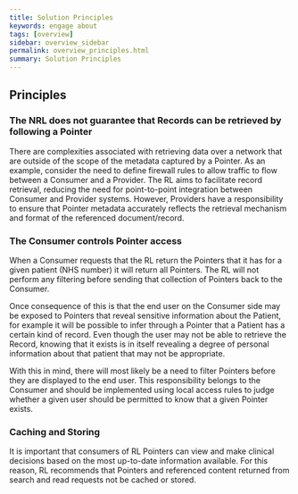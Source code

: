 ```yaml
---
title: Solution Principles
keywords: engage about
tags: [overview]
sidebar: overview_sidebar
permalink: overview_principles.html
summary: Solution Principles
---
```


## Principles

### The NRL does not guarantee that Records can be retrieved by following a Pointer

There are complexities associated with retrieving data over a network that are outside of the scope of the metadata captured by a Pointer. As an example, consider the need to define firewall rules to allow traffic to flow between a Consumer and a Provider. The RL aims to facilitate record retrieval, reducing the need for point-to-point integration between Consumer and Provider systems. However, Providers have a responsibility to ensure that Pointer metadata accurately reflects the retrieval mechanism and format of the referenced document/record.

### The Consumer controls Pointer access

When a Consumer requests that the RL return the Pointers that it has for a given patient (NHS number) it will return all Pointers. The RL will not perform any filtering before sending that collection of Pointers back to the Consumer. 

Once consequence of this is that the end user on the Consumer side may be exposed to Pointers that reveal sensitive information about the Patient, for example it will be possible to infer through a Pointer that a Patient has a certain kind of record. Even though the user may not be able to retrieve the Record, knowing that it exists is in itself revealing a degree of personal information about that patient that may not be appropriate.

With this in mind, there will most likely be a need to filter Pointers before they are displayed to the end user. This responsibility belongs to the Consumer and should be implemented using local access rules to judge whether a given user should be permitted to know that a given Pointer exists.

### Caching and Storing

It is important that consumers of RL Pointers can view and make clinical decisions based on the most up-to-date information available. For this reason, RL recommends that Pointers and referenced content returned from search and read requests not be cached or stored.
